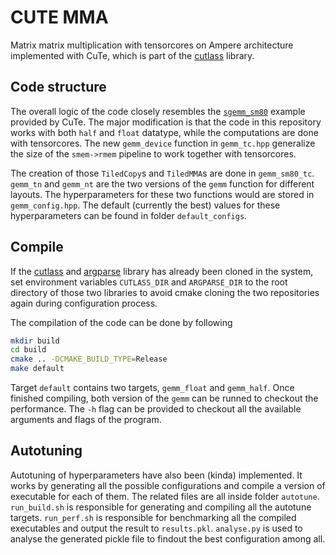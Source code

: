 # CUTE MMA
Matrix matrix multiplication with tensorcores on Ampere architecture implemented with CuTe, which is part of the [cutlass](https://github.com/NVIDIA/cutlass/tree/main) library.

## Code structure
The overall logic of the code closely resembles the [`sgemm_sm80`](https://github.com/NVIDIA/cutlass/blob/main/examples/cute/tutorial/sgemm_sm80.cu) example provided by CuTe. The major modification is that the code in this repository works with both `half` and `float` datatype, while the computations are done with tensorcores. The new `gemm_device` function in `gemm_tc.hpp` generalize the size of the `smem->rmem` pipeline to work together with tensorcores.

The creation of those `TiledCopy`s and `TiledMMA`s are done in `gemm_sm80_tc`. `gemm_tn` and `gemm_nt` are the two versions of the `gemm` function for different layouts. The hyperparameters for these two functions would are stored in `gemm_config.hpp`. The default (currently the best) values for these hyperparameters can be found in folder `default_configs`.

## Compile
If the [cutlass]((https://github.com/NVIDIA/cutlass/tree/main)) and [argparse](https://github.com/p-ranav/argparse) library has already been cloned in the system, set environment variables `CUTLASS_DIR` and `ARGPARSE_DIR` to the root directory of those two libraries to avoid cmake cloning the two repositories again during configuration process.

The compilation of the code can be done by following

```bash
mkdir build
cd build
cmake .. -DCMAKE_BUILD_TYPE=Release
make default
```

Target `default` contains two targets, `gemm_float` and `gemm_half`. Once finished compiling, both version of the `gemm` can be runned to checkout the performance. The `-h` flag can be provided to checkout all the available arguments and flags of the program.

## Autotuning
Autotuning of hyperparameters have also been (kinda) implemented. It works by generating all the possible configurations and compile a version of executable for each of them. The related files are all inside folder `autotune`. `run_build.sh` is responsible for generating and compiling all the autotune targets. `run_perf.sh` is responsible for benchmarking all the compiled executables and output the result to `results.pkl`. `analyse.py` is used to analyse the generated pickle file to findout the best configuration among all.